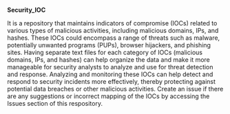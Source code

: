 **Security_IOC**

It is a repository that maintains indicators of compromise (IOCs) related to various types of malicious activities, including malicious domains, IPs, and hashes. These IOCs could encompass a range of threats such as malware, potentially unwanted programs (PUPs), browser hijackers, and phishing sites.
Having separate text files for each category of IOCs (malicious domains, IPs, and hashes) can help organize the data and make it more manageable for security analysts to analyze and use for threat detection and response.
Analyzing and monitoring these IOCs can help detect and respond to security incidents more effectively, thereby protecting against potential data breaches or other malicious activities.
Create an issue if there are any suggestions or incorrect mapping of the IOCs by accessing the Issues section of this respository.
